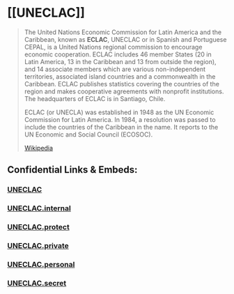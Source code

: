 ﻿---
aliases:
  - ECLAC
  - CEPAL
---

# [[UNECLAC]] 

> The United Nations Economic Commission for Latin America and the Caribbean, known as **ECLAC**, UNECLAC or in Spanish and Portuguese CEPAL, is a United Nations regional commission to encourage economic cooperation. ECLAC includes 46 member States (20 in Latin America, 13 in the Caribbean and 13 from outside the region), and 14 associate members which are various non-independent territories, associated island countries and a commonwealth in the Caribbean. ECLAC publishes statistics covering the countries of the region and makes cooperative agreements with nonprofit institutions. The headquarters of ECLAC is in Santiago, Chile.
>
> ECLAC (or UNECLA) was established in 1948 as the UN Economic Commission for Latin America. In 1984, a resolution was passed to include the countries of the Caribbean in the name.  It reports to the UN Economic and Social Council (ECOSOC).
>
> [Wikipedia](https://en.wikipedia.org/wiki/United%20Nations%20Economic%20Commission%20for%20Latin%20America%20and%20the%20Caribbean)




## Confidential Links & Embeds: 

### [UNECLAC](/_public/UN(United_Nations)/ECOSOC/UNECLAC.md) 

### [UNECLAC.internal](/_internal/UN(United_Nations)/ECOSOC/UNECLAC.internal.md) 

### [UNECLAC.protect](/_protect/UN(United_Nations)/ECOSOC/UNECLAC.protect.md) 

### [UNECLAC.private](/_private/UN(United_Nations)/ECOSOC/UNECLAC.private.md) 

### [UNECLAC.personal](/_personal/UN(United_Nations)/ECOSOC/UNECLAC.personal.md) 

### [UNECLAC.secret](/_secret/UN(United_Nations)/ECOSOC/UNECLAC.secret.md) 
